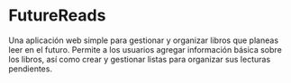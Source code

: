 # FutureReads
Una aplicación web simple para gestionar y organizar libros que planeas leer en el futuro. Permite a los usuarios agregar información básica sobre los libros, así como crear y gestionar listas para organizar sus lecturas pendientes.
